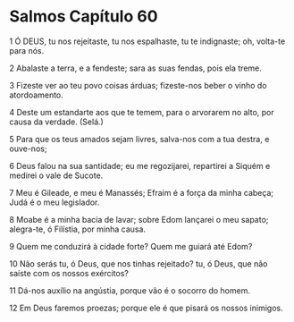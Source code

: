 # Salmos Capítulo 60

1	Ó DEUS, tu nos rejeitaste, tu nos espalhaste, tu te indignaste; oh, volta-te para nós.

2	Abalaste a terra, e a fendeste; sara as suas fendas, pois ela treme.

3	Fizeste ver ao teu povo coisas árduas; fizeste-nos beber o vinho do atordoamento.

4	Deste um estandarte aos que te temem, para o arvorarem no alto, por causa da verdade. (Selá.)

5	Para que os teus amados sejam livres, salva-nos com a tua destra, e ouve-nos;

6	Deus falou na sua santidade; eu me regozijarei, repartirei a Siquém e medirei o vale de Sucote.

7	Meu é Gileade, e meu é Manassés; Efraim é a força da minha cabeça; Judá é o meu legislador.

8	Moabe é a minha bacia de lavar; sobre Edom lançarei o meu sapato; alegra-te, ó Filístia, por minha causa.

9	Quem me conduzirá à cidade forte? Quem me guiará até Edom?

10	Não serás tu, ó Deus, que nos tinhas rejeitado? tu, ó Deus, que não saíste com os nossos exércitos?

11	Dá-nos auxílio na angústia, porque vão é o socorro do homem.

12	Em Deus faremos proezas; porque ele é que pisará os nossos inimigos.

